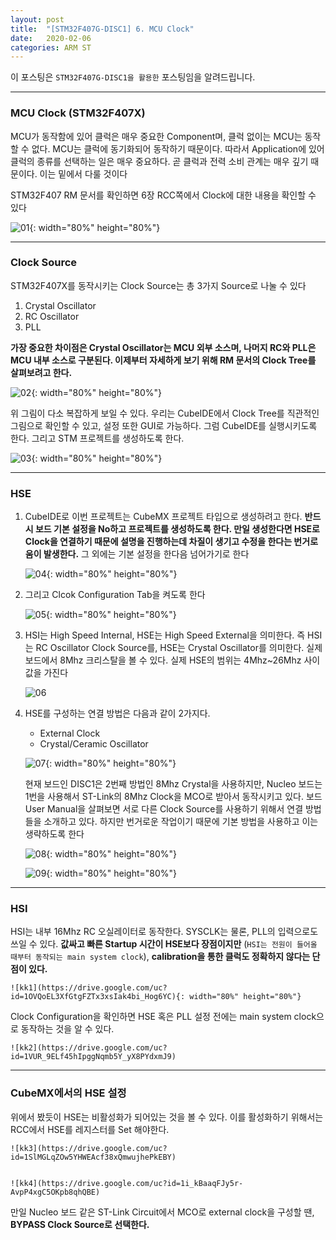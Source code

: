 ```yaml
---
layout: post
title:  "[STM32F407G-DISC1] 6. MCU Clock"
date:   2020-02-06
categories: ARM ST
---
```


이 포스팅은 `STM32F407G-DISC1을 활용한` 포스팅임을 알려드립니다.

---
### MCU Clock (STM32F407X)

MCU가 동작함에 있어 클럭은 매우 중요한 Component며, 클럭 없이는 MCU는 동작할 수 없다. MCU는 클럭에 동기화되어 동작하기 때문이다. 따라서 Application에 있어 클럭의 종류를 선택하는 일은 매우 중요하다. 곧 클럭과 전력 소비 관계는 매우 깊기 때문이다. 이는 밑에서 다룰 것이다

STM32F407 RM 문서를 확인하면 6장 RCC쪽에서 Clock에 대한 내용을 확인할 수 있다

![01](https://drive.google.com/uc?id=1uimpqJyjnnXc0GCn9e5OF_lfw1sgkb6T){: width="80%" height="80%"}

---
### Clock Source

STM32F407X를 동작시키는 Clock Source는 총 3가지 Source로 나눌 수 있다

1. Crystal Oscillator
2. RC Oscillator
3. PLL

__가장 중요한 차이점은 Crystal Oscillator는 MCU 외부 소스며, 나머지 RC와 PLL은 MCU 내부 소스로 구분된다. 이제부터 자세하게 보기 위해 RM 문서의 Clock Tree를 살펴보려고 한다.__


![02](https://drive.google.com/uc?id=1OxvfrhYZLNbMqW2gHGRzvahRVltEiIOj){: width="80%" height="80%"}


위 그림이 다소 복잡하게 보일 수 있다. 우리는 CubeIDE에서 Clock Tree를 직관적인 그림으로 확인할 수 있고, 설정 또한 GUI로 가능하다. 그럼 CubeIDE를 실행시키도록 한다. 그리고 STM 프로젝트를 생성하도록 한다.


![03](https://drive.google.com/uc?id=1UW4epZD6d74_JOS8k4Z2gepQ38hUYMJW){: width="80%" height="80%"}


---
### HSE

1. CubeIDE로 이번 프로젝트는 CubeMX 프로젝트 타입으로 생성하려고 한다. __반드시 보드 기본 설정을 No하고 프로젝트를 생성하도록 한다. 만일 생성한다면 HSE로 Clock을 연결하기 때문에 설명을 진행하는데 차질이 생기고 수정을 한다는 번거로움이 발생한다.__ 그 외에는 기본 설정을 한다음 넘어가기로 한다


    ![04](https://drive.google.com/uc?id=1M2DCPK4C7DzPeBSbzm19hAoN2Nt94kiy){: width="80%" height="80%"}


2. 그리고 Clcok Configuration Tab을 켜도록 한다


    ![05](https://drive.google.com/uc?id=1btnjJ8j23o-6WwrwY2unOiCFy6RYJyOy){: width="80%" height="80%"}


3. HSI는 High Speed Internal, HSE는 High Speed External을 의미한다. 즉 HSI는 RC Oscillator Clock Source를, HSE는 Crystal Oscillator를 의미한다. 실제 보드에서 8Mhz 크리스탈을 볼 수 있다. 실제 HSE의 범위는 4Mhz~26Mhz 사이값을 가진다


    ![06](https://drive.google.com/uc?id=15YK53XzvFWoiWEOeV7luVmqbJTH5iAVP)


4. HSE를 구성하는 연결 방법은 다음과 같이 2가지다.

    * External Clock
    * Crystal/Ceramic Oscillator


    ![07](https://drive.google.com/uc?id=1aYA5rrBGMeIKOXYc2kNMmYyHZKOV7Oxy){: width="80%" height="80%"}


    현재 보드인 DISC1은 2번째 방법인 8Mhz Crystal을 사용하지만, Nucleo 보드는 1번을 사용해서 ST-Link의 8Mhz Clock을 MCO로 받아서 동작시키고 있다. 보드 User Manual을 살펴보면 서로 다른 Clock Source를 사용하기 위해서 연결 방법들을 소개하고 있다. 하지만 번거로운 작업이기 때문에 기본 방법을 사용하고 이는 생략하도록 한다


    ![08](https://drive.google.com/uc?id=1eKi347ywL03fk5KaBLeQZ3X3cW3u_TOv){: width="80%" height="80%"}


    ![09](https://drive.google.com/uc?id=13IQKAMUjZZcG0wE5OA7NoZqxoMNiphft){: width="80%" height="80%"}


---
### HSI

HSI는 내부 16Mhz RC 오실레이터로 동작한다. SYSCLK는 물론, PLL의 입력으로도 쓰일 수 있다. __값싸고 빠른 Startup 시간이 HSE보다 장점이지만__ (`HSI는 전원이 들어올 때부터 동작되는 main system clock`), __calibration을 통한 클럭도 정확하지 않다는 단점이 있다.__


    ![kk1](https://drive.google.com/uc?id=1OVQoEL3XfGtgFZTx3xsIak4bi_Hog6YC){: width="80%" height="80%"}


Clock Configuration을 확인하면 HSE 혹은 PLL 설정 전에는 main system clock으로 동작하는 것을 알 수 있다.

    ![kk2](https://drive.google.com/uc?id=1VUR_9ELf45hIpggNqmb5Y_yX8PYdxmJ9)


---
### CubeMX에서의 HSE 설정

위에서 봤듯이 HSE는 비활성화가 되어있는 것을 볼 수 있다. 이를 활성화하기 위해서는 RCC에서 HSE를 레지스터를 Set 해야한다.


    ![kk3](https://drive.google.com/uc?id=1SlMGLqZOw5YHWEAcf38xQmwujhePkEBY)


    ![kk4](https://drive.google.com/uc?id=1i_kBaaqFJy5r-AvpP4xgC5OKpb8qhQBE)


만일 Nucleo 보드 같은 ST-Link Circuit에서 MCO로 external clock을 구성할 땐, __BYPASS Clock Source로 선택한다.__
